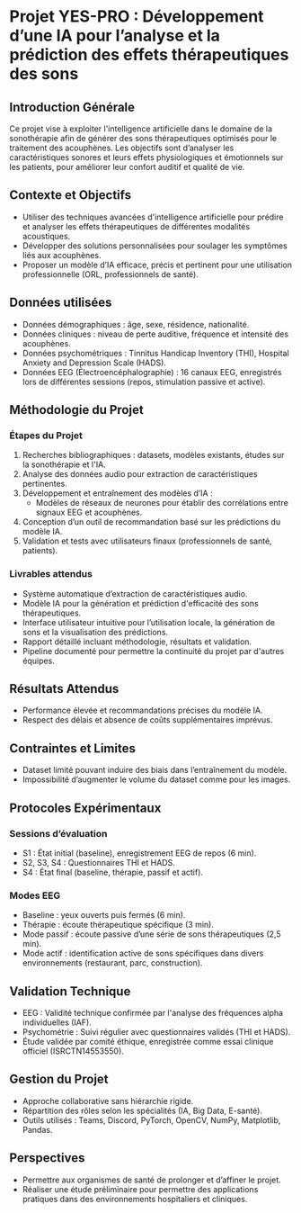 # Projet YES-PRO : Développement d’une IA pour l’analyse et la prédiction des effets thérapeutiques des sons

## Introduction Générale
Ce projet vise à exploiter l'intelligence artificielle dans le domaine de la sonothérapie afin de générer des sons thérapeutiques optimisés pour le traitement des acouphènes. Les objectifs sont d’analyser les caractéristiques sonores et leurs effets physiologiques et émotionnels sur les patients, pour améliorer leur confort auditif et qualité de vie.

## Contexte et Objectifs
- Utiliser des techniques avancées d'intelligence artificielle pour prédire et analyser les effets thérapeutiques de différentes modalités acoustiques.
- Développer des solutions personnalisées pour soulager les symptômes liés aux acouphènes.
- Proposer un modèle d’IA efficace, précis et pertinent pour une utilisation professionnelle (ORL, professionnels de santé).

## Données utilisées
- Données démographiques : âge, sexe, résidence, nationalité.
- Données cliniques : niveau de perte auditive, fréquence et intensité des acouphènes.
- Données psychométriques : Tinnitus Handicap Inventory (THI), Hospital Anxiety and Depression Scale (HADS).
- Données EEG (Électroencéphalographie) : 16 canaux EEG, enregistrés lors de différentes sessions (repos, stimulation passive et active).

## Méthodologie du Projet

### Étapes du Projet
1. Recherches bibliographiques : datasets, modèles existants, études sur la sonothérapie et l'IA.
2. Analyse des données audio pour extraction de caractéristiques pertinentes.
3. Développement et entraînement des modèles d’IA :
   - Modèles de réseaux de neurones pour établir des corrélations entre signaux EEG et acouphènes.
4. Conception d’un outil de recommandation basé sur les prédictions du modèle IA.
5. Validation et tests avec utilisateurs finaux (professionnels de santé, patients).

### Livrables attendus
- Système automatique d’extraction de caractéristiques audio.
- Modèle IA pour la génération et prédiction d'efficacité des sons thérapeutiques.
- Interface utilisateur intuitive pour l’utilisation locale, la génération de sons et la visualisation des prédictions.
- Rapport détaillé incluant méthodologie, résultats et validation.
- Pipeline documenté pour permettre la continuité du projet par d'autres équipes.

## Résultats Attendus
- Performance élevée et recommandations précises du modèle IA.
- Respect des délais et absence de coûts supplémentaires imprévus.

## Contraintes et Limites
- Dataset limité pouvant induire des biais dans l’entraînement du modèle.
- Impossibilité d’augmenter le volume du dataset comme pour les images.

## Protocoles Expérimentaux

### Sessions d’évaluation
- S1 : État initial (baseline), enregistrement EEG de repos (6 min).
- S2, S3, S4 : Questionnaires THI et HADS.
- S4 : État final (baseline, thérapie, passif et actif).

### Modes EEG
- Baseline : yeux ouverts puis fermés (6 min).
- Thérapie : écoute thérapeutique spécifique (3 min).
- Mode passif : écoute passive d’une série de sons thérapeutiques (2,5 min).
- Mode actif : identification active de sons spécifiques dans divers environnements (restaurant, parc, construction).

## Validation Technique
- EEG : Validité technique confirmée par l'analyse des fréquences alpha individuelles (IAF).
- Psychométrie : Suivi régulier avec questionnaires validés (THI et HADS).
- Étude validée par comité éthique, enregistrée comme essai clinique officiel (ISRCTN14553550).

## Gestion du Projet
- Approche collaborative sans hiérarchie rigide.
- Répartition des rôles selon les spécialités (IA, Big Data, E-santé).
- Outils utilisés : Teams, Discord, PyTorch, OpenCV, NumPy, Matplotlib, Pandas.

## Perspectives
- Permettre aux organismes de santé de prolonger et d’affiner le projet.
- Réaliser une étude préliminaire pour permettre des applications pratiques dans des environnements hospitaliers et cliniques.
